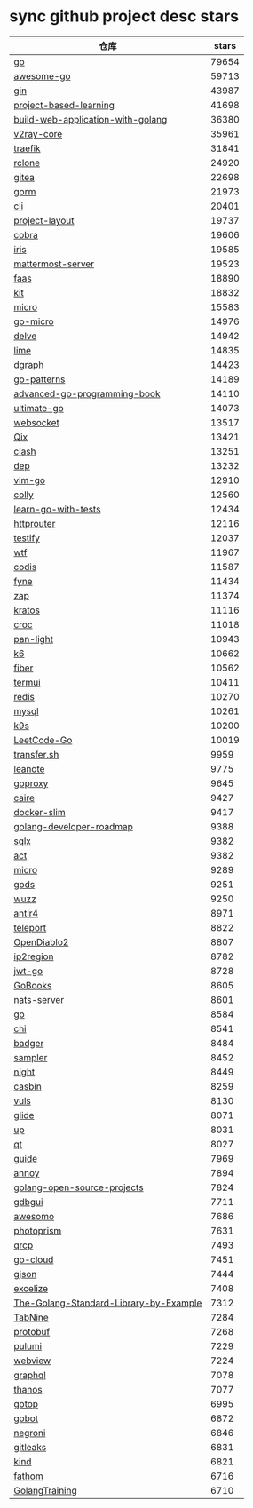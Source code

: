 # sync github project desc stars




|  仓库   | stars  | 
|-----|-------| 
|[go](https://github.com/golang/go.git)|79654|
|[awesome-go](https://github.com/avelino/awesome-go.git)|59713|
|[gin](https://github.com/gin-gonic/gin.git)|43987|
|[project-based-learning](https://github.com/tuvtran/project-based-learning.git)|41698|
|[build-web-application-with-golang](https://github.com/astaxie/build-web-application-with-golang.git)|36380|
|[v2ray-core](https://github.com/v2ray/v2ray-core.git)|35961|
|[traefik](https://github.com/traefik/traefik.git)|31841|
|[rclone](https://github.com/rclone/rclone.git)|24920|
|[gitea](https://github.com/go-gitea/gitea.git)|22698|
|[gorm](https://github.com/go-gorm/gorm.git)|21973|
|[cli](https://github.com/cli/cli.git)|20401|
|[project-layout](https://github.com/golang-standards/project-layout.git)|19737|
|[cobra](https://github.com/spf13/cobra.git)|19606|
|[iris](https://github.com/kataras/iris.git)|19585|
|[mattermost-server](https://github.com/mattermost/mattermost-server.git)|19523|
|[faas](https://github.com/openfaas/faas.git)|18890|
|[kit](https://github.com/go-kit/kit.git)|18832|
|[micro](https://github.com/zyedidia/micro.git)|15583|
|[go-micro](https://github.com/asim/go-micro.git)|14976|
|[delve](https://github.com/go-delve/delve.git)|14942|
|[lime](https://github.com/limetext/lime.git)|14835|
|[dgraph](https://github.com/dgraph-io/dgraph.git)|14423|
|[go-patterns](https://github.com/tmrts/go-patterns.git)|14189|
|[advanced-go-programming-book](https://github.com/chai2010/advanced-go-programming-book.git)|14110|
|[ultimate-go](https://github.com/hoanhan101/ultimate-go.git)|14073|
|[websocket](https://github.com/gorilla/websocket.git)|13517|
|[Qix](https://github.com/ty4z2008/Qix.git)|13421|
|[clash](https://github.com/Dreamacro/clash.git)|13251|
|[dep](https://github.com/golang/dep.git)|13232|
|[vim-go](https://github.com/fatih/vim-go.git)|12910|
|[colly](https://github.com/gocolly/colly.git)|12560|
|[learn-go-with-tests](https://github.com/quii/learn-go-with-tests.git)|12434|
|[httprouter](https://github.com/julienschmidt/httprouter.git)|12116|
|[testify](https://github.com/stretchr/testify.git)|12037|
|[wtf](https://github.com/wtfutil/wtf.git)|11967|
|[codis](https://github.com/CodisLabs/codis.git)|11587|
|[fyne](https://github.com/fyne-io/fyne.git)|11434|
|[zap](https://github.com/uber-go/zap.git)|11374|
|[kratos](https://github.com/go-kratos/kratos.git)|11116|
|[croc](https://github.com/schollz/croc.git)|11018|
|[pan-light](https://github.com/peterq/pan-light.git)|10943|
|[k6](https://github.com/loadimpact/k6.git)|10662|
|[fiber](https://github.com/gofiber/fiber.git)|10562|
|[termui](https://github.com/gizak/termui.git)|10411|
|[redis](https://github.com/go-redis/redis.git)|10270|
|[mysql](https://github.com/go-sql-driver/mysql.git)|10261|
|[k9s](https://github.com/derailed/k9s.git)|10200|
|[LeetCode-Go](https://github.com/halfrost/LeetCode-Go.git)|10019|
|[transfer.sh](https://github.com/dutchcoders/transfer.sh.git)|9959|
|[leanote](https://github.com/leanote/leanote.git)|9775|
|[goproxy](https://github.com/snail007/goproxy.git)|9645|
|[caire](https://github.com/esimov/caire.git)|9427|
|[docker-slim](https://github.com/docker-slim/docker-slim.git)|9417|
|[golang-developer-roadmap](https://github.com/Alikhll/golang-developer-roadmap.git)|9388|
|[sqlx](https://github.com/jmoiron/sqlx.git)|9382|
|[act](https://github.com/nektos/act.git)|9382|
|[micro](https://github.com/micro/micro.git)|9289|
|[gods](https://github.com/emirpasic/gods.git)|9251|
|[wuzz](https://github.com/asciimoo/wuzz.git)|9250|
|[antlr4](https://github.com/antlr/antlr4.git)|8971|
|[teleport](https://github.com/gravitational/teleport.git)|8822|
|[OpenDiablo2](https://github.com/OpenDiablo2/OpenDiablo2.git)|8807|
|[ip2region](https://github.com/lionsoul2014/ip2region.git)|8782|
|[jwt-go](https://github.com/dgrijalva/jwt-go.git)|8728|
|[GoBooks](https://github.com/dariubs/GoBooks.git)|8605|
|[nats-server](https://github.com/nats-io/nats-server.git)|8601|
|[go](https://github.com/json-iterator/go.git)|8584|
|[chi](https://github.com/go-chi/chi.git)|8541|
|[badger](https://github.com/dgraph-io/badger.git)|8484|
|[sampler](https://github.com/sqshq/sampler.git)|8452|
|[night](https://github.com/talkgo/night.git)|8449|
|[casbin](https://github.com/casbin/casbin.git)|8259|
|[vuls](https://github.com/future-architect/vuls.git)|8130|
|[glide](https://github.com/Masterminds/glide.git)|8071|
|[up](https://github.com/apex/up.git)|8031|
|[qt](https://github.com/therecipe/qt.git)|8027|
|[guide](https://github.com/uber-go/guide.git)|7969|
|[annoy](https://github.com/spotify/annoy.git)|7894|
|[golang-open-source-projects](https://github.com/hackstoic/golang-open-source-projects.git)|7824|
|[gdbgui](https://github.com/cs01/gdbgui.git)|7711|
|[awesomo](https://github.com/lk-geimfari/awesomo.git)|7686|
|[photoprism](https://github.com/photoprism/photoprism.git)|7631|
|[qrcp](https://github.com/claudiodangelis/qrcp.git)|7493|
|[go-cloud](https://github.com/google/go-cloud.git)|7451|
|[gjson](https://github.com/tidwall/gjson.git)|7444|
|[excelize](https://github.com/360EntSecGroup-Skylar/excelize.git)|7408|
|[The-Golang-Standard-Library-by-Example](https://github.com/polaris1119/The-Golang-Standard-Library-by-Example.git)|7312|
|[TabNine](https://github.com/codota/TabNine.git)|7284|
|[protobuf](https://github.com/golang/protobuf.git)|7268|
|[pulumi](https://github.com/pulumi/pulumi.git)|7229|
|[webview](https://github.com/webview/webview.git)|7224|
|[graphql](https://github.com/graphql-go/graphql.git)|7078|
|[thanos](https://github.com/thanos-io/thanos.git)|7077|
|[gotop](https://github.com/cjbassi/gotop.git)|6995|
|[gobot](https://github.com/hybridgroup/gobot.git)|6872|
|[negroni](https://github.com/urfave/negroni.git)|6846|
|[gitleaks](https://github.com/zricethezav/gitleaks.git)|6831|
|[kind](https://github.com/kubernetes-sigs/kind.git)|6821|
|[fathom](https://github.com/usefathom/fathom.git)|6716|
|[GolangTraining](https://github.com/GoesToEleven/GolangTraining.git)|6710|

